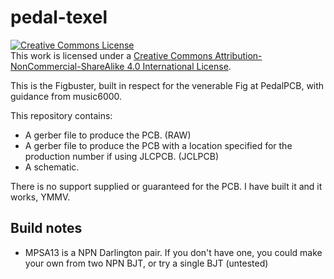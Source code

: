 # pedal-texel

<a rel="license" href="http://creativecommons.org/licenses/by-nc-sa/4.0/"><img alt="Creative Commons License" style="border-width:0" src="https://i.creativecommons.org/l/by-nc-sa/4.0/88x31.png" /></a><br />This work is licensed under a <a rel="license" href="http://creativecommons.org/licenses/by-nc-sa/4.0/">Creative Commons Attribution-NonCommercial-ShareAlike 4.0 International License</a>.

This is the Figbuster, built in respect for the venerable Fig at PedalPCB, with guidance from music6000.

This repository contains:

* A gerber file to produce the PCB. (RAW)
* A gerber file to produce the PCB with a location specified for the production number if using JLCPCB. (JCLPCB)
* A schematic.

There is no support supplied or guaranteed for the PCB. I have built it and it works, YMMV.

## Build notes

* MPSA13 is a NPN Darlington pair. If you don't have one, you could make your own from two NPN BJT, or try a single BJT (untested)
